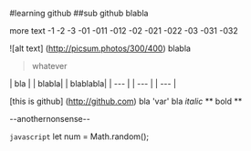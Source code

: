#learning github
##sub github
blabla

more text
 -1
 -2
 -3
  -01
   -011
   -012
  -02
   -021
   -022
  -03
   -031
   -032
  
 ![alt text] (http://picsum.photos/300/400)
 blabla
 >whatever
 
| bla | | blabla| | blablabla|
| --- | | --- | | --- | 
 
[this is github] (http://github.com)
bla 'var' bla
*italic*
** bold **

--anothernonsense--


```javascript```
let num = Math.random();
```

  
